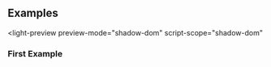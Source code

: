 ---
---


<role-menu-dropdown hidden></role-menu-dropdown>

## Examples

<light-preview
  preview-mode="shadow-dom"
  script-scope="shadow-dom"
>
  <script slot="code" type="text/plain">
    <role-menu-dropdown></role-menu-dropdown>
  </script>
</light-preview>

### First Example
